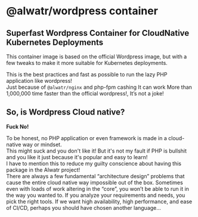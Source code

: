 # @alwatr/wordpress container

## Superfast Wordpress Container for CloudNative Kubernetes Deployments

This container image is based on the official Wordpress image, but with a few tweaks to make it more suitable for Kubernetes deployments.

This is the best practices and fast as possible to run the lazy PHP application like wordpress!  
Just because of `@alwatr/nginx` and php-fpm cashing It can work More than 1,000,000 time faster than the official wordpress!, It’s not a joke!

## So, is Wordpress Cloud native?

**Fuck No!**

To be honest, no PHP application or even framework is made in a cloud-native way or mindset.  
This might suck and you don't like it! But it's not my fault if PHP is bullshit and you like it just because it's popular and easy to learn!  
I have to mention this to reduce my guilty conscience about having this package in the Alwatr project!  
There are always a few fundamental “architecture design” problems that cause the entire cloud native way impossible out of the box. Sometimes even with loads of work altering in the “core”, you won’t be able to run it in the way you wanted to.
If you analyze your requirements and needs, you pick the right tools. If we want high availability, high performance, and ease of CI/CD, perhaps you should have chosen another language…
